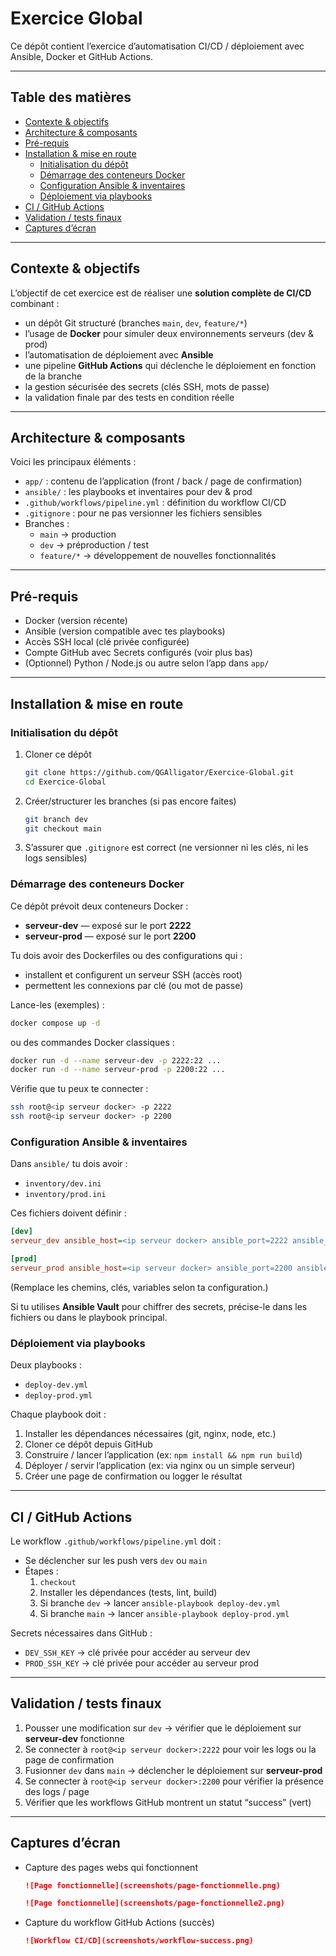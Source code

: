 # Exercice Global

Ce dépôt contient l’exercice d’automatisation CI/CD / déploiement avec Ansible, Docker et GitHub Actions.

---

## Table des matières

- [Contexte & objectifs](#contexte--objectifs)
- [Architecture & composants](#architecture--composants)
- [Pré-requis](#pré-requis)
- [Installation & mise en route](#installation--mise-en-route)
  - [Initialisation du dépôt](#initialisation-du-dépôt)
  - [Démarrage des conteneurs Docker](#démarrage-des-conteneurs-docker)
  - [Configuration Ansible & inventaires](#configuration-ansible--inventaires)
  - [Déploiement via playbooks](#déploiement-via-playbooks)
- [CI / GitHub Actions](#ci--github-actions)
- [Validation / tests finaux](#validation--tests-finaux)
- [Captures d’écran](#captures-décran)

---

## Contexte & objectifs

L’objectif de cet exercice est de réaliser une **solution complète de CI/CD** combinant :

- un dépôt Git structuré (branches `main`, `dev`, `feature/*`)
- l’usage de **Docker** pour simuler deux environnements serveurs (dev & prod)
- l’automatisation de déploiement avec **Ansible**
- une pipeline **GitHub Actions** qui déclenche le déploiement en fonction de la branche
- la gestion sécurisée des secrets (clés SSH, mots de passe)
- la validation finale par des tests en condition réelle

---

## Architecture & composants

Voici les principaux éléments :

- `app/` : contenu de l’application (front / back / page de confirmation)
- `ansible/` : les playbooks et inventaires pour dev & prod
- `.github/workflows/pipeline.yml` : définition du workflow CI/CD
- `.gitignore` : pour ne pas versionner les fichiers sensibles
- Branches :
  - `main` → production
  - `dev` → préproduction / test
  - `feature/*` → développement de nouvelles fonctionnalités

---

## Pré-requis

- Docker (version récente)
- Ansible (version compatible avec tes playbooks)
- Accès SSH local (clé privée configurée)
- Compte GitHub avec Secrets configurés (voir plus bas)
- (Optionnel) Python / Node.js ou autre selon l’app dans `app/`

---

## Installation & mise en route

### Initialisation du dépôt

1. Cloner ce dépôt
   ```bash
   git clone https://github.com/QGAlligator/Exercice-Global.git
   cd Exercice-Global
   ```
2. Créer/structurer les branches (si pas encore faites)
   ```bash
   git branch dev
   git checkout main
   ```
3. S’assurer que `.gitignore` est correct (ne versionner ni les clés, ni les logs sensibles)

### Démarrage des conteneurs Docker

Ce dépôt prévoit deux conteneurs Docker :

- **serveur‑dev** — exposé sur le port **2222**
- **serveur‑prod** — exposé sur le port **2200**

Tu dois avoir des Dockerfiles ou des configurations qui :

- installent et configurent un serveur SSH (accès root)
- permettent les connexions par clé (ou mot de passe)

Lance-les (exemples) :

```bash
docker compose up -d
```

ou des commandes Docker classiques :

```bash
docker run -d --name serveur-dev -p 2222:22 ...
docker run -d --name serveur-prod -p 2200:22 ...
```

Vérifie que tu peux te connecter :

```bash
ssh root@<ip serveur docker> -p 2222
ssh root@<ip serveur docker> -p 2200
```

### Configuration Ansible & inventaires

Dans `ansible/` tu dois avoir :

- `inventory/dev.ini`
- `inventory/prod.ini`

Ces fichiers doivent définir :

```ini
[dev]
serveur_dev ansible_host=<ip serveur docker> ansible_port=2222 ansible_user=root ansible_ssh_private_key_file=~/.ssh/id_dev

[prod]
serveur_prod ansible_host=<ip serveur docker> ansible_port=2200 ansible_user=root ansible_ssh_private_key_file=~/.ssh/id_prod
```

(Remplace les chemins, clés, variables selon ta configuration.)

Si tu utilises **Ansible Vault** pour chiffrer des secrets, précise-le dans les fichiers ou dans le playbook principal.

### Déploiement via playbooks

Deux playbooks :

- `deploy-dev.yml`
- `deploy-prod.yml`

Chaque playbook doit :

1. Installer les dépendances nécessaires (git, nginx, node, etc.)
2. Cloner ce dépôt depuis GitHub
3. Construire / lancer l’application (ex: `npm install && npm run build`)
4. Déployer / servir l’application (ex: via nginx ou un simple serveur)
5. Créer une page de confirmation ou logger le résultat

---

## CI / GitHub Actions

Le workflow `.github/workflows/pipeline.yml` doit :

- Se déclencher sur les push vers `dev` ou `main`
- Étapes :
  1. `checkout`
  2. Installer les dépendances (tests, lint, build)
  3. Si branche `dev` → lancer `ansible-playbook deploy-dev.yml`
  4. Si branche `main` → lancer `ansible-playbook deploy-prod.yml`

Secrets nécessaires dans GitHub :

- `DEV_SSH_KEY` → clé privée pour accéder au serveur dev
- `PROD_SSH_KEY` → clé privée pour accéder au serveur prod

---

## Validation / tests finaux

1. Pousser une modification sur `dev` → vérifier que le déploiement sur **serveur-dev** fonctionne
2. Se connecter à `root@<ip serveur docker>:2222` pour voir les logs ou la page de confirmation
3. Fusionner `dev` dans `main` → déclencher le déploiement sur **serveur-prod**
4. Se connecter à `root@<ip serveur docker>:2200` pour vérifier la présence des logs / page
5. Vérifier que les workflows GitHub montrent un statut “success” (vert)

---

## Captures d’écran

- Capture des pages webs qui fonctionnent

  ```md
  ![Page fonctionnelle](screenshots/page-fonctionnelle.png)
  ```

  ```md
  ![Page fonctionnelle](screenshots/page-fonctionnelle2.png)
  ```

- Capture du workflow GitHub Actions (succès)
  ```md
  ![Workflow CI/CD](screenshots/workflow-success.png)
  ```
